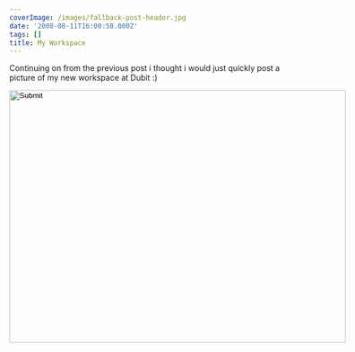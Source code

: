 ```yaml
---
coverImage: /images/fallback-post-header.jpg
date: '2008-08-11T16:00:58.000Z'
tags: []
title: My Workspace
---
```


Continuing on from the previous post i thought i would just quickly post a picture of my new workspace at Dubit :)

<!-- more -->
<input width="600" type="image" height="450" src="https://www.mikecann.co.uk/wp-content/uploads/image/photo.jpg" longdesc="undefined" />
